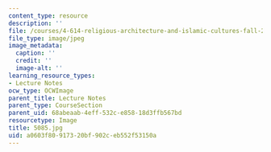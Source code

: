 ```yaml
---
content_type: resource
description: ''
file: /courses/4-614-religious-architecture-and-islamic-cultures-fall-2002/a0603f80917320bf902ceb552f53150a_5085.jpg
file_type: image/jpeg
image_metadata:
  caption: ''
  credit: ''
  image-alt: ''
learning_resource_types:
- Lecture Notes
ocw_type: OCWImage
parent_title: Lecture Notes
parent_type: CourseSection
parent_uid: 68abeaab-4eff-532c-e858-18d3ffb567bd
resourcetype: Image
title: 5085.jpg
uid: a0603f80-9173-20bf-902c-eb552f53150a
---
```

